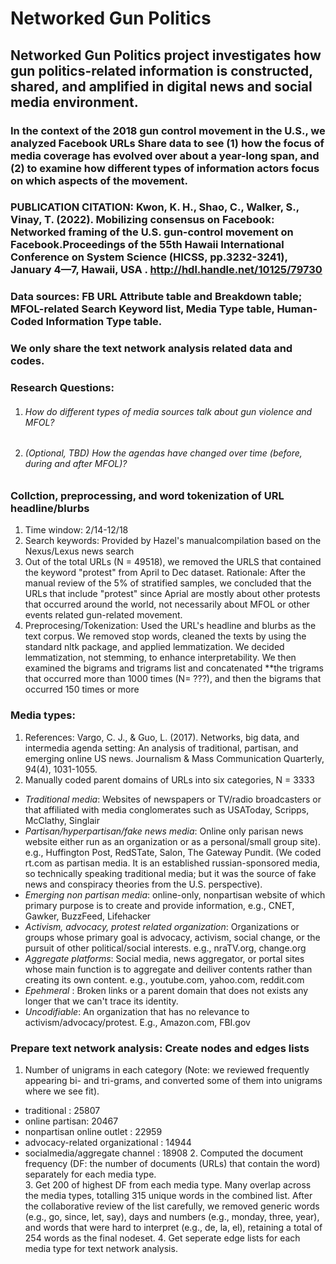 # Networked Gun Politics
## Networked Gun Politics project investigates how gun politics-related information is constructed, shared, and amplified in digital news and social media environment. 

### In the context of the 2018 gun control movement in the U.S., we analyzed Facebook URLs Share data to see (1) how the focus of media coverage has evolved over about a year-long span, and (2) to examine how different types of information actors focus on which aspects of the movement. 

### PUBLICATION CITATION: Kwon, K. H., Shao, C., Walker, S., Vinay, T. (2022). Mobilizing consensus on Facebook: Networked framing of the U.S. gun-control movement on Facebook.Proceedings of the 55th Hawaii International Conference on System Science (HICSS, pp.3232-3241), January 4—7, Hawaii, USA .  http://hdl.handle.net/10125/79730 

### Data sources: FB URL Attribute table and Breakdown table; MFOL-related Search Keyword list, Media Type table, Human-Coded Information Type table. 
### We only share the text network analysis related data and codes. 
### Research Questions:  
  1. <h6> How do different types of media sources talk about gun violence and MFOL? 
  1. <h6> (Optional, TBD) How the agendas have changed over time (before, during and after MFOL)? 
  
### Collction, preprocessing, and word tokenization of URL headline/blurbs
  1. Time window: 2/14-12/18 
  2. Search keywords: Provided by Hazel's manualcompilation based on the Nexus/Lexus news search
  3. Out of the total URLs (N = 49518), we removed the URLS that contained the keyword "protest" from April to Dec dataset. Rationale: After the manual review of the 5% of stratified samples, we concluded that the URLs that include "protest" since Aprial are mostly about other protests that occurred around the world, not necessarily about MFOL or other events related gun-related movement. 
  4. Preprocesing/Tokenization: Used the URL's headline and blurbs as the text corpus. We removed stop words, cleaned the texts by using the standard nltk package, and applied lemmatization. We decided lemmatization, not stemming, to enhance interpretability. We then examined the bigrams and trigrams list and concatenated **the trigrams that occurred more than 1000 times (N= ???), and then the bigrams that occurred 150 times or more 

### Media types: 
  
  1. References: Vargo, C. J., & Guo, L. (2017). Networks, big data, and intermedia agenda setting: An analysis of traditional, partisan, and emerging online US news. Journalism & Mass Communication Quarterly, 94(4), 1031-1055. 
  2. Manually coded parent domains of URLs into six categories, N = 3333
  
  - _Traditional media_: Websites of newspapers or TV/radio broadcasters or that affiliated with media conglomerates such as USAToday, Scripps, McClathy, Singlair 
  - _Partisan/hyperpartisan/fake news media_: Online only parisan news website either run as an organization or as a personal/small group site). e.g., Huffington Post, RedSTate, Salon, The Gateway Pundit. (We coded rt.com as partisan media. It is an established russian-sponsored media, so technically speaking traditional media; but it was the source of fake news and conspiracy theories from the U.S. perspective). 
  - _Emerging non partisan media_: online-only, nonpartisan website of which primary purpose is to create and provide information, e.g., CNET, Gawker, BuzzFeed, Lifehacker
  - _Activism, advocacy, protest related organization_: Organizations or groups whose primary goal is advocacy, activism, social change, or the pursuit of other political/social interests. e.g., nraTV.org, change.org 
  - _Aggregate platforms_: Social media, news aggregator, or portal sites whose main function is to aggregate and deiliver contents rather than creating its own content. e.g., youtube.com, yahoo.com, reddit.com
  - _Epehmeral_ : Broken links or a parent domain that does not exists any longer that we can't trace its identity.
  - _Uncodifiable_: An organization that has no relevance to activism/advocacy/protest. E.g., Amazon.com, FBI.gov 
  
### Prepare text network analysis: Create nodes and edges lists 
   1. Number of unigrams in each category (Note: we reviewed frequently appearing bi- and tri-grams, and converted some of them into unigrams where we see fit).
 - traditional : 25807
 - online partisan: 20467
 - nonpartisan online outlet : 22959
 - advocacy-related organizational : 14944
 - socialmedia/aggregate channel : 18908
   2. Computed the document frequency (DF: the number of documents (URLs) that contain the word) separately for each media type.   
   3. Get 200 of highest DF from each media type. Many overlap across the media types, totalling 315 unique words in the combined list. After the collaborative review of the list carefully, we removed generic words (e.g., go, since, let, say), days and numbers (e.g., monday, three, year), and words that were hard to interpret (e.g., de, la, el), retaining a total of 254 words as the final nodeset. 
   4. Get seperate edge lists for each media type for text network analysis. 


